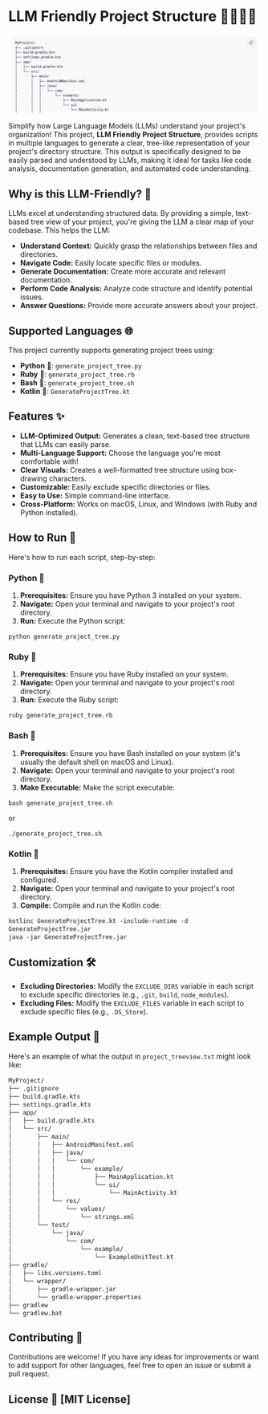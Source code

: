 # LLM Friendly Project Structure 🤖🧠🌳📁
![LLM Friendly Project Structure](https://raw.githubusercontent.com/amirghm/LLM-Friendly-Project-Structure/e29e9dce4c7362414e2bf6606508d30d6e5dad03/llm-friendly-tree-file.png)

Simplify how Large Language Models (LLMs) understand your project's organization! This project, **LLM Friendly Project Structure**, provides scripts in multiple languages to generate a clear, tree-like representation of your project's directory structure. This output is specifically designed to be easily parsed and understood by LLMs, making it ideal for tasks like code analysis, documentation generation, and automated code understanding.

## Why is this LLM-Friendly? 🤔

LLMs excel at understanding structured data. By providing a simple, text-based tree view of your project, you're giving the LLM a clear map of your codebase. This helps the LLM:

*   **Understand Context:** Quickly grasp the relationships between files and directories.
*   **Navigate Code:** Easily locate specific files or modules.
*   **Generate Documentation:** Create more accurate and relevant documentation.
*   **Perform Code Analysis:** Analyze code structure and identify potential issues.
*   **Answer Questions:** Provide more accurate answers about your project.

## Supported Languages 🌐

This project currently supports generating project trees using:

*   **Python** 🐍: `generate_project_tree.py`
*   **Ruby** 💎: `generate_project_tree.rb`
*   **Bash** 🐚: `generate_project_tree.sh`
*   **Kotlin** 🤖: `GenerateProjectTree.kt`

## Features ✨

*   **LLM-Optimized Output:** Generates a clean, text-based tree structure that LLMs can easily parse.
*   **Multi-Language Support:** Choose the language you're most comfortable with!
*   **Clear Visuals:** Creates a well-formatted tree structure using box-drawing characters.
*   **Customizable:** Easily exclude specific directories or files.
*   **Easy to Use:** Simple command-line interface.
*   **Cross-Platform:** Works on macOS, Linux, and Windows (with Ruby and Python installed).

## How to Run 🚀

Here's how to run each script, step-by-step:

### Python 🐍

1.  **Prerequisites:** Ensure you have Python 3 installed on your system.
2.  **Navigate:** Open your terminal and navigate to your project's root directory.
3.  **Run:** Execute the Python script:
```
python generate_project_tree.py
```

### Ruby 💎

1.  **Prerequisites:** Ensure you have Ruby installed on your system.
2.  **Navigate:** Open your terminal and navigate to your project's root directory.
3.  **Run:** Execute the Ruby script:
```
ruby generate_project_tree.rb
```

### Bash 🐚

1.  **Prerequisites:** Ensure you have Bash installed on your system (it's usually the default shell on macOS and Linux).
2.  **Navigate:** Open your terminal and navigate to your project's root directory.
3.  **Make Executable:** Make the script executable:
```
bash generate_project_tree.sh
```
or
```
./generate_project_tree.sh
```


### Kotlin 🤖

1.  **Prerequisites:** Ensure you have the Kotlin compiler installed and configured.
2.  **Navigate:** Open your terminal and navigate to your project's root directory.
3.  **Compile:** Compile and run the Kotlin code:
```
kotlinc GenerateProjectTree.kt -include-runtime -d GenerateProjectTree.jar
java -jar GenerateProjectTree.jar
```

## Customization 🛠️

*   **Excluding Directories:** Modify the `EXCLUDE_DIRS` variable in each script to exclude specific directories (e.g., `.git`, `build`, `node_modules`).
*   **Excluding Files:** Modify the `EXCLUDE_FILES` variable in each script to exclude specific files (e.g., `.DS_Store`).


## Example Output 📄

Here's an example of what the output in `project_treeview.txt` might look like:
```
MyProject/
├── .gitignore
├── build.gradle.kts
├── settings.gradle.kts
├── app/
│   ├── build.gradle.kts
│   └── src/
│       ├── main/
│       │   ├── AndroidManifest.xml
│       │   ├── java/
│       │   │   └── com/
│       │   │       └── example/
│       │   │           ├── MainApplication.kt
│       │   │           └── ui/
│       │   │               └── MainActivity.kt
│       │   └── res/
│       │       └── values/
│       │           └── strings.xml
│       └── test/
│           └── java/
│               └── com/
│                   └── example/
│                       └── ExampleUnitTest.kt
├── gradle/
│   ├── libs.versions.toml
│   └── wrapper/
│       ├── gradle-wrapper.jar
│       └── gradle-wrapper.properties
├── gradlew
└── gradlew.bat
```
## Contributing 🤝

Contributions are welcome! If you have any ideas for improvements or want to add support for other languages, feel free to open an issue or submit a pull request.

## License 📜 [MIT License]

